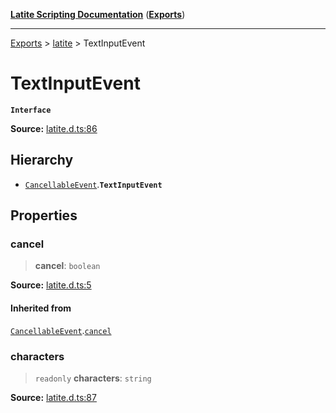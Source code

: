 [**Latite Scripting Documentation**](../../README.md) ([**Exports**](../../exports.md))

---

[Exports](../../exports.md) > [latite](../index.md) > TextInputEvent

# TextInputEvent

**`Interface`**

**Source:** [latite.d.ts:86](https://github.com/EpiclyRaspberry/latitescripting.github.io/blob/0717eac/definitions/latite.d.ts#L86)

## Hierarchy

- [`CancellableEvent`](interface.CancellableEvent.md).**`TextInputEvent`**

## Properties

### cancel

> **cancel**: `boolean`

**Source:** [latite.d.ts:5](https://github.com/EpiclyRaspberry/latitescripting.github.io/blob/0717eac/definitions/latite.d.ts#L5)

#### Inherited from

[`CancellableEvent`](interface.CancellableEvent.md).[`cancel`](interface.CancellableEvent.md#cancel)

### characters

> `readonly` **characters**: `string`

**Source:** [latite.d.ts:87](https://github.com/EpiclyRaspberry/latitescripting.github.io/blob/0717eac/definitions/latite.d.ts#L87)
